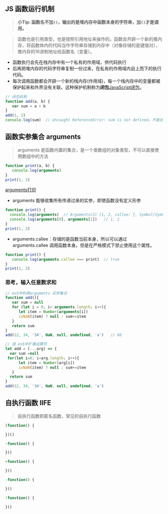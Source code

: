 ## JS 函数运行机制
>__小Tip: 函数名不加`()`，输出的是堆内存中函数本身的字符串，加`()`才是调用。__
 
> 函数也是引用类型，也是按照引用地址来操作的。函数会开辟一个新的推内存，将函数体内的代码当作字符串存储到内存中（对像存储的是键值对），推内存的16进制地址给函数名（变量）。
   - 函数执行会先在栈内存中有一个私有的作用域，供代码执行
   - 后再把堆内存的代码字符串复制一份过来，在私有的作用域内自上而下的执行代码。
   - 每次调用函数都会开辟一个新的栈内存(作用域)，每一个栈内存中的变量都被保护起来和外界没有关联。这种保护机制称为**闭包**[JavaScript闭包](https://www.ruanyifeng.com/blog/2009/08/learning_javascript_closures.html)。
``` js
// 闭包机制
function add(a, b) {
   var sum = a + b
}
add(1, 2)
console.log(sum)  // Uncaught ReferenceError: sum is not defined。不能在函数外部获取函数是由变量
```

## 函数实参集合 arguments
> arguments 是函数内置的集合，是一个类数组的对象类型，不可以直接使用数组中的方法
``` js
function print(a, b) {
   console.log(arguments)
}
print(1, 2)
```
[arguments打印](img/argumentsPrint.jpg)
* arguments 能够收集所有传递过来的实参，即使函数没有定义形参
 ``` js
function print() {
   console.log(arguments)  // Arguments(2) [1, 2, callee: ƒ, Symbol(Symbol.iterator): ƒ]
   console.log(arguments[0], arguments[1])   // 1, 2
}
print(1, 2)
```
* arguments.callee：存储的是函数当前本身，所以可以通过 arguments.callee 调用函数本身。但是在严格模式下禁止使用这个属性。
``` js
function print() {
   console.log(arguments.callee === print)  // true
}
print(1, 2)
 ```
 ### 思考，输入任意数求和
 ``` js
 // es5中利用arguments 实参集合
 function add(){
    var sum = null
    for (let i = 0; i< arguments.length; i++){
       let item = Number(arguments[i])
       isNaN(item) ? null : sum+=item
    }
    return sum
 }
 add(12, 34, '34', NaN, null, undefined, 'a')   // 80

 // 或 es6中扩展运算符
let add = (...arg) => {
   var sum =null
  for(let i=0; i<arg.length; i++){
       let item = Number(arg[i])
       isNaN(item) ? null : sum+=item
    }
   return sum
}
add(12, 34, '34', NaN, null, undefined, 'a')
 ```
 ## 自执行函数 IIFE
 > 自执行函数即匿名函数，常见的自执行函数
 ``` js
 (function() {

 })()

 ~function() {

 }()

 +function() {

 }()

-function() {

 }()

!function() {

 }()
 ```